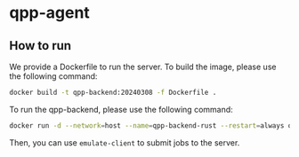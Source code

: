 # qpp-agent

## How to run
We provide a Dockerfile to run the server. To build the image, please use the following command:
```bash
docker build -t qpp-backend:20240308 -f Dockerfile .
```

To run the qpp-backend, please use the following command:
```bash
docker run -d --network=host --name=qpp-backend-rust --restart=always qpp-backend:20240308
```

Then, you can use `emulate-client` to submit jobs to the server.